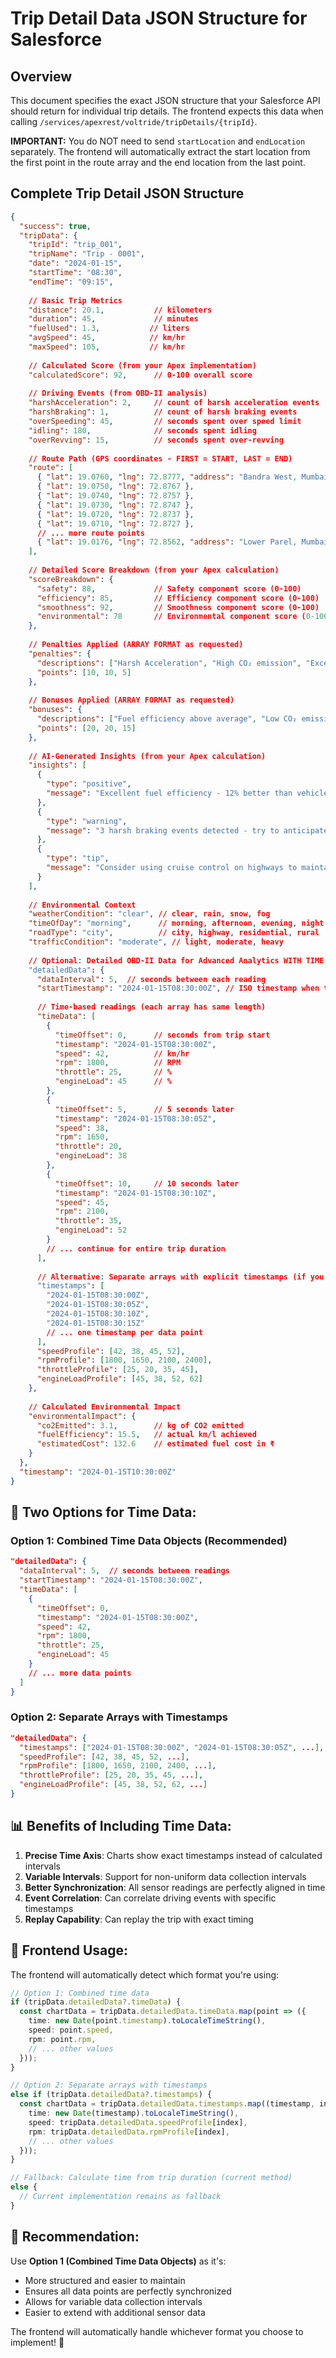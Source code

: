 # Trip Detail Data JSON Structure for Salesforce

## Overview
This document specifies the exact JSON structure that your Salesforce API should return for individual trip details. The frontend expects this data when calling `/services/apexrest/voltride/tripDetails/{tripId}`.

**IMPORTANT:** You do NOT need to send `startLocation` and `endLocation` separately. The frontend will automatically extract the start location from the first point in the route array and the end location from the last point.

## Complete Trip Detail JSON Structure

```json
{
  "success": true,
  "tripData": {
    "tripId": "trip_001",
    "tripName": "Trip - 0001",
    "date": "2024-01-15",
    "startTime": "08:30",
    "endTime": "09:15",
    
    // Basic Trip Metrics
    "distance": 20.1,           // kilometers
    "duration": 45,             // minutes
    "fuelUsed": 1.3,           // liters
    "avgSpeed": 45,            // km/hr
    "maxSpeed": 105,           // km/hr
    
    // Calculated Score (from your Apex implementation)
    "calculatedScore": 92,      // 0-100 overall score
    
    // Driving Events (from OBD-II analysis)
    "harshAcceleration": 2,     // count of harsh acceleration events
    "harshBraking": 1,          // count of harsh braking events
    "overSpeeding": 45,         // seconds spent over speed limit
    "idling": 180,              // seconds spent idling
    "overRevving": 15,          // seconds spent over-revving
    
    // Route Path (GPS coordinates - FIRST = START, LAST = END)
    "route": [
      { "lat": 19.0760, "lng": 72.8777, "address": "Bandra West, Mumbai" },      // START LOCATION
      { "lat": 19.0750, "lng": 72.8767 },
      { "lat": 19.0740, "lng": 72.8757 },
      { "lat": 19.0730, "lng": 72.8747 },
      { "lat": 19.0720, "lng": 72.8737 },
      { "lat": 19.0710, "lng": 72.8727 },
      // ... more route points
      { "lat": 19.0176, "lng": 72.8562, "address": "Lower Parel, Mumbai" }       // END LOCATION
    ],
    
    // Detailed Score Breakdown (from your Apex calculation)
    "scoreBreakdown": {
      "safety": 88,             // Safety component score (0-100)
      "efficiency": 85,         // Efficiency component score (0-100)
      "smoothness": 92,         // Smoothness component score (0-100)
      "environmental": 78       // Environmental component score (0-100)
    },
    
    // Penalties Applied (ARRAY FORMAT as requested)
    "penalties": {
      "descriptions": ["Harsh Acceleration", "High CO₂ emission", "Excessive Idling"],
      "points": [10, 10, 5]
    },
    
    // Bonuses Applied (ARRAY FORMAT as requested)
    "bonuses": {
      "descriptions": ["Fuel efficiency above average", "Low CO₂ emissions", "Smooth driving"],
      "points": [20, 20, 15]
    },
    
    // AI-Generated Insights (from your Apex calculation)
    "insights": [
      {
        "type": "positive",
        "message": "Excellent fuel efficiency - 12% better than vehicle specification"
      },
      {
        "type": "warning", 
        "message": "3 harsh braking events detected - try to anticipate stops"
      },
      {
        "type": "tip",
        "message": "Consider using cruise control on highways to maintain consistent speeds"
      }
    ],
    
    // Environmental Context
    "weatherCondition": "clear", // clear, rain, snow, fog
    "timeOfDay": "morning",      // morning, afternoon, evening, night
    "roadType": "city",          // city, highway, residential, rural
    "trafficCondition": "moderate", // light, moderate, heavy
    
    // Optional: Detailed OBD-II Data for Advanced Analytics WITH TIME DATA
    "detailedData": {
      "dataInterval": 5,  // seconds between each reading
      "startTimestamp": "2024-01-15T08:30:00Z", // ISO timestamp when trip started
      
      // Time-based readings (each array has same length)
      "timeData": [
        {
          "timeOffset": 0,      // seconds from trip start
          "timestamp": "2024-01-15T08:30:00Z",
          "speed": 42,          // km/hr
          "rpm": 1800,          // RPM
          "throttle": 25,       // %
          "engineLoad": 45      // %
        },
        {
          "timeOffset": 5,      // 5 seconds later
          "timestamp": "2024-01-15T08:30:05Z",
          "speed": 38,
          "rpm": 1650,
          "throttle": 20,
          "engineLoad": 38
        },
        {
          "timeOffset": 10,     // 10 seconds later
          "timestamp": "2024-01-15T08:30:10Z",
          "speed": 45,
          "rpm": 2100,
          "throttle": 35,
          "engineLoad": 52
        }
        // ... continue for entire trip duration
      ],
      
      // Alternative: Separate arrays with explicit timestamps (if you prefer this format)
      "timestamps": [
        "2024-01-15T08:30:00Z",
        "2024-01-15T08:30:05Z", 
        "2024-01-15T08:30:10Z",
        "2024-01-15T08:30:15Z"
        // ... one timestamp per data point
      ],
      "speedProfile": [42, 38, 45, 52],
      "rpmProfile": [1800, 1650, 2100, 2400],
      "throttleProfile": [25, 20, 35, 45],
      "engineLoadProfile": [45, 38, 52, 62]
    },
    
    // Calculated Environmental Impact
    "environmentalImpact": {
      "co2Emitted": 3.1,        // kg of CO2 emitted
      "fuelEfficiency": 15.5,   // actual km/l achieved
      "estimatedCost": 132.6    // estimated fuel cost in ₹
    }
  },
  "timestamp": "2024-01-15T10:30:00Z"
}
```

## 🎯 **Two Options for Time Data:**

### **Option 1: Combined Time Data Objects (Recommended)**
```json
"detailedData": {
  "dataInterval": 5,  // seconds between readings
  "startTimestamp": "2024-01-15T08:30:00Z",
  "timeData": [
    {
      "timeOffset": 0,
      "timestamp": "2024-01-15T08:30:00Z",
      "speed": 42,
      "rpm": 1800,
      "throttle": 25,
      "engineLoad": 45
    }
    // ... more data points
  ]
}
```

### **Option 2: Separate Arrays with Timestamps**
```json
"detailedData": {
  "timestamps": ["2024-01-15T08:30:00Z", "2024-01-15T08:30:05Z", ...],
  "speedProfile": [42, 38, 45, 52, ...],
  "rpmProfile": [1800, 1650, 2100, 2400, ...],
  "throttleProfile": [25, 20, 35, 45, ...],
  "engineLoadProfile": [45, 38, 52, 62, ...]
}
```

## 📊 **Benefits of Including Time Data:**

1. **Precise Time Axis**: Charts show exact timestamps instead of calculated intervals
2. **Variable Intervals**: Support for non-uniform data collection intervals
3. **Better Synchronization**: All sensor readings are perfectly aligned in time
4. **Event Correlation**: Can correlate driving events with specific timestamps
5. **Replay Capability**: Can replay the trip with exact timing

## 🔧 **Frontend Usage:**

The frontend will automatically detect which format you're using:

```typescript
// Option 1: Combined time data
if (tripData.detailedData?.timeData) {
  const chartData = tripData.detailedData.timeData.map(point => ({
    time: new Date(point.timestamp).toLocaleTimeString(),
    speed: point.speed,
    rpm: point.rpm,
    // ... other values
  }));
}

// Option 2: Separate arrays with timestamps
else if (tripData.detailedData?.timestamps) {
  const chartData = tripData.detailedData.timestamps.map((timestamp, index) => ({
    time: new Date(timestamp).toLocaleTimeString(),
    speed: tripData.detailedData.speedProfile[index],
    rpm: tripData.detailedData.rpmProfile[index],
    // ... other values
  }));
}

// Fallback: Calculate time from trip duration (current method)
else {
  // Current implementation remains as fallback
}
```

## 🚀 **Recommendation:**

Use **Option 1 (Combined Time Data Objects)** as it's:
- More structured and easier to maintain
- Ensures all data points are perfectly synchronized
- Allows for variable data collection intervals
- Easier to extend with additional sensor data

The frontend will automatically handle whichever format you choose to implement! 🎯